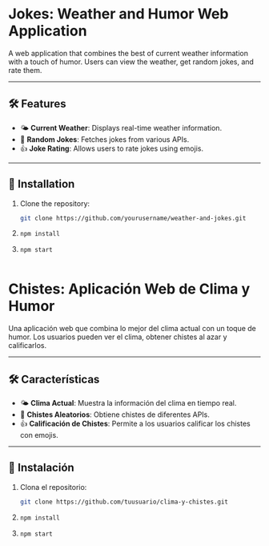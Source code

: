 # Jokes: Weather and Humor Web Application

A web application that combines the best of current weather information with a touch of humor. Users can view the weather, get random jokes, and rate them.

---

## 🛠️ Features

- 🌤️ **Current Weather**: Displays real-time weather information.
- 🤣 **Random Jokes**: Fetches jokes from various APIs.
- 👍 **Joke Rating**: Allows users to rate jokes using emojis.

---

## 🚀 Installation

1. Clone the repository:
   ```bash
   git clone https://github.com/yourusername/weather-and-jokes.git
2. 
   ```bash
   npm install
3. 
   ```bash
   npm start



# Chistes: Aplicación Web de Clima y Humor

Una aplicación web que combina lo mejor del clima actual con un toque de humor. Los usuarios pueden ver el clima, obtener chistes al azar y calificarlos.

---

## 🛠️ Características

- 🌤️ **Clima Actual**: Muestra la información del clima en tiempo real.
- 🤣 **Chistes Aleatorios**: Obtiene chistes de diferentes APIs.
- 👍 **Calificación de Chistes**: Permite a los usuarios calificar los chistes con emojis.

---

## 🚀 Instalación

1. Clona el repositorio:
   ```bash
   git clone https://github.com/tuusuario/clima-y-chistes.git
2. 
   ```bash
   npm install
3. 
   ```bash
   npm start

